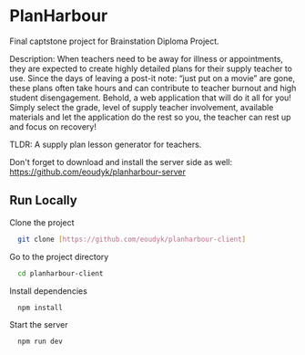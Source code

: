 
# PlanHarbour

Final captstone project for Brainstation Diploma Project. 

Description: When teachers need to be away for illness or appointments, they are expected to create highly detailed plans for their supply teacher to use. Since the days of leaving a post-it note: “just put on a movie” are gone, these plans often take hours and can contribute to teacher burnout and high student disengagement. Behold, a web application that will do it all for you! Simply select the grade, level of supply teacher involvement, available materials and let the application do the rest so you, the teacher can rest up and focus on recovery! 

TLDR: A supply plan lesson generator for teachers.

Don't forget to download and install the server side as well: https://github.com/eoudyk/planharbour-server




## Run Locally

Clone the project

```bash
  git clone [https://github.com/eoudyk/planharbour-client]
```

Go to the project directory

```bash
  cd planharbour-client
```

Install dependencies

```bash
  npm install
```

Start the server

```bash
  npm run dev

